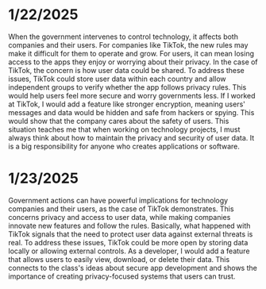 # 1/22/2025 
When the government intervenes to control technology, it affects both companies and their users. For companies like TikTok, the new rules may make it difficult for them to operate and grow. For users, it can mean losing access to the apps they enjoy or worrying about their privacy. In the case of TikTok, the concern is how user data could be shared.
To address these issues, TikTok could store user data within each country and allow independent groups to verify whether the app follows privacy rules. This would help users feel more secure and worry governments less.
If I worked at TikTok, I would add a feature like stronger encryption, meaning users' messages and data would be hidden and safe from hackers or spying. This would show that the company cares about the safety of users.
This situation teaches me that when working on technology projects, I must always think about how to maintain the privacy and security of user data. It is a big responsibility for anyone who creates applications or software.
# 1/23/2025
Government actions can have powerful implications for technology companies and their users, as the case of TikTok demonstrates. This concerns privacy and access to user data, while making companies innovate new features and follow the rules. Basically, what happened with TikTok signals that the need to protect user data against external threats is real.
To address these issues, TikTok could be more open by storing data locally or allowing external controls. As a developer, I would add a feature that allows users to easily view, download, or delete their data. This connects to the class's ideas about secure app development and shows the importance of creating privacy-focused systems that users can trust.
